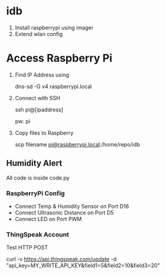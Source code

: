 # idb

1. Install raspberrypi using imager
2. Extend wlan config

# Access Raspberry Pi

1. Find IP Address using

   dns-sd -G v4 raspberrypi.local

2. Connect with SSH

   ssh pi@[ipaddress]

   pw: pi

3. Copy files to Raspberry

   scp filename pi@raspberrypi.local:/home/repo/idb

## Humidity Alert

All code is inside code.py

### RaspberryPi Config

- Connect Temp & Humidity Sensor on Port D16
- Connect Ultrasonic Distance on Port D5
- Connect LED on Port PWM

### ThingSpeak Account

Test HTTP POST

curl -v https://api.thingspeak.com/update -d "api_key=MY_WRITE_API_KEY&field1=5&field2=10&field3=20"
